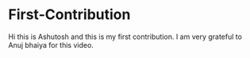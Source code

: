# First-Contribution
Hi this is Ashutosh and this is my first contribution.
I am very grateful to Anuj bhaiya for this video.

